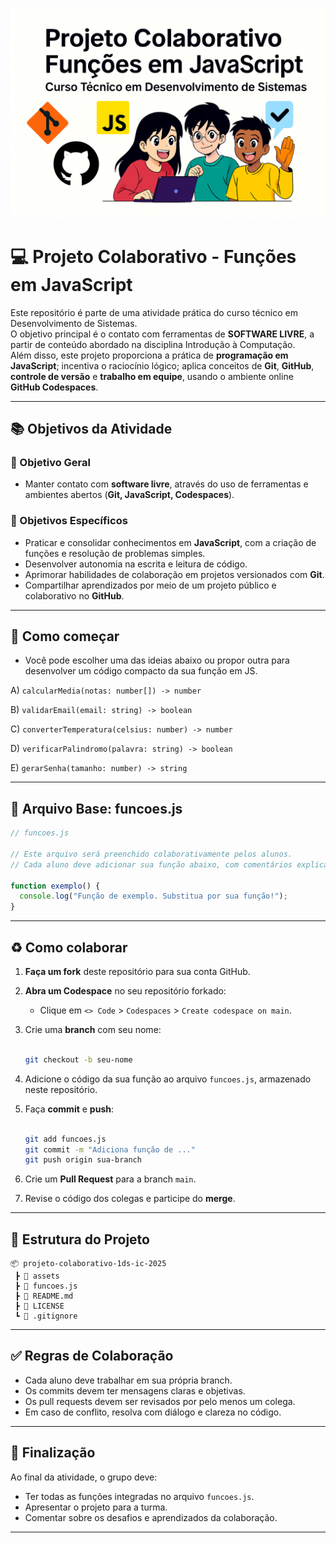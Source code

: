 ![Capa do Projeto](https://github.com/rosacarla/projeto-colaborativo-1ds-ic-2025/blob/main/assets/capa-Copilot_20250827_154926.png)

# 💻 Projeto Colaborativo - Funções em JavaScript

Este repositório é parte de uma atividade prática do curso técnico em Desenvolvimento de Sistemas.  
O objetivo principal é o contato com ferramentas de **SOFTWARE LIVRE**, a partir de conteúdo abordado na disciplina Introdução à Computação.  
Além disso, este projeto proporciona a prática de **programação em JavaScript**; incentiva o raciocínio lógico; aplica conceitos de **Git**, **GitHub**, **controle de versão** e **trabalho em equipe**, usando o ambiente online **GitHub Codespaces**.

---

## 📚 Objetivos da Atividade

### 🎯 Objetivo Geral
- Manter contato com **software livre**, através do uso de ferramentas e ambientes abertos (**Git, JavaScript, Codespaces**).
  
### 🧩 Objetivos Específicos
- Praticar e consolidar conhecimentos em **JavaScript**, com a criação de funções e resolução de problemas simples.
- Desenvolver autonomia na escrita e leitura de código.
- Aprimorar habilidades de colaboração em projetos versionados com **Git**.
- Compartilhar aprendizados por meio de um projeto público e colaborativo no **GitHub**.

---

## 🚀 Como começar
- Você pode escolher uma das ideias abaixo ou propor outra para desenvolver um código compacto da sua função em JS.
 
A) `calcularMedia(notas: number[]) -> number`

B) `validarEmail(email: string) -> boolean`  

C) `converterTemperatura(celsius: number) -> number`  

D) `verificarPalindromo(palavra: string) -> boolean`  

E) `gerarSenha(tamanho: number) -> string`

---

## 📄 Arquivo Base: funcoes.js

```javascript
// funcoes.js

// Este arquivo será preenchido colaborativamente pelos alunos.
// Cada aluno deve adicionar sua função abaixo, com comentários explicativos.

function exemplo() {
  console.log("Função de exemplo. Substitua por sua função!");
}
```

---  

## ♻️ Como colaborar

1. **Faça um fork** deste repositório para sua conta GitHub.
2. **Abra um Codespace** no seu repositório forkado:
   - Clique em `<> Code` > `Codespaces` > `Create codespace on main`.
3. Crie uma **branch** com seu nome:
   
   ```bash

   git checkout -b seu-nome
   
   ```
5. Adicione o código da sua função ao arquivo `funcoes.js`, armazenado neste repositório.
6. Faça **commit** e **push**:
   
   ```bash

   git add funcoes.js
   git commit -m "Adiciona função de ..."
   git push origin sua-branch

   ```
8. Crie um **Pull Request** para a branch `main`.
9. Revise o código dos colegas e participe do **merge**.

---

## 📁 Estrutura do Projeto

```
📦 projeto-colaborativo-1ds-ic-2025
 ┣ 📂 assets
 ┣ 📜 funcoes.js
 ┣ 📜 README.md
 ┣ 📜 LICENSE
 ┗ 📜 .gitignore
```

---

## ✅ Regras de Colaboração

- Cada aluno deve trabalhar em sua própria branch.
- Os commits devem ter mensagens claras e objetivas.
- Os pull requests devem ser revisados por pelo menos um colega.
- Em caso de conflito, resolva com diálogo e clareza no código.

---

## 🏁 Finalização

Ao final da atividade, o grupo deve:
- Ter todas as funções integradas no arquivo `funcoes.js`.
- Apresentar o projeto para a turma.
- Comentar sobre os desafios e aprendizados da colaboração.

---
